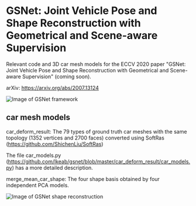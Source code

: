 # GSNet: Joint Vehicle Pose and Shape Reconstruction with Geometrical and Scene-aware Supervision
Relevant code and 3D car mesh models for the ECCV 2020 paper "GSNet: Joint Vehicle Pose and Shape Reconstruction with Geometrical and Scene-aware Supervision" (coming soon).

arXiv: https://arxiv.org/abs/2007.13124

![Image of GSNet framework](https://github.com/lkeab/gsnet/blob/master/images/framework.png)

## car mesh models
car_deform_result: The 79 types of ground truth car meshes with the same topology (1352 vertices and 2700 faces) converted using SoftRas (https://github.com/ShichenLiu/SoftRas) 

The file car_models.py (https://github.com/lkeab/gsnet/blob/master/car_deform_result/car_models.py) has a more detailed description.

merge_mean_car_shape: The four shape basis obtained by four independent PCA models.

![Image of GSNet shape reconstruction](https://github.com/lkeab/gsnet/blob/master/images/shape_reconstruction.png)
